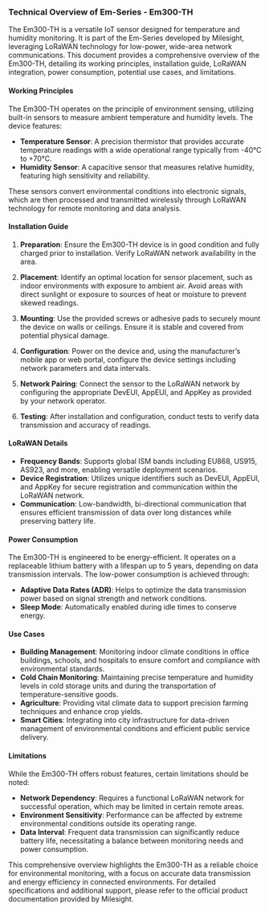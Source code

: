 ### Technical Overview of Em-Series - Em300-TH

The Em300-TH is a versatile IoT sensor designed for temperature and humidity monitoring. It is part of the Em-Series developed by Milesight, leveraging LoRaWAN technology for low-power, wide-area network communications. This document provides a comprehensive overview of the Em300-TH, detailing its working principles, installation guide, LoRaWAN integration, power consumption, potential use cases, and limitations.

#### Working Principles

The Em300-TH operates on the principle of environment sensing, utilizing built-in sensors to measure ambient temperature and humidity levels. The device features:

- **Temperature Sensor**: A precision thermistor that provides accurate temperature readings with a wide operational range typically from -40°C to +70°C.
- **Humidity Sensor**: A capacitive sensor that measures relative humidity, featuring high sensitivity and reliability.

These sensors convert environmental conditions into electronic signals, which are then processed and transmitted wirelessly through LoRaWAN technology for remote monitoring and data analysis.

#### Installation Guide

1. **Preparation**: Ensure the Em300-TH device is in good condition and fully charged prior to installation. Verify LoRaWAN network availability in the area.
   
2. **Placement**: Identify an optimal location for sensor placement, such as indoor environments with exposure to ambient air. Avoid areas with direct sunlight or exposure to sources of heat or moisture to prevent skewed readings.

3. **Mounting**: Use the provided screws or adhesive pads to securely mount the device on walls or ceilings. Ensure it is stable and covered from potential physical damage.

4. **Configuration**: Power on the device and, using the manufacturer’s mobile app or web portal, configure the device settings including network parameters and data intervals.

5. **Network Pairing**: Connect the sensor to the LoRaWAN network by configuring the appropriate DevEUI, AppEUI, and AppKey as provided by your network operator.

6. **Testing**: After installation and configuration, conduct tests to verify data transmission and accuracy of readings.

#### LoRaWAN Details

- **Frequency Bands**: Supports global ISM bands including EU868, US915, AS923, and more, enabling versatile deployment scenarios.
- **Device Registration**: Utilizes unique identifiers such as DevEUI, AppEUI, and AppKey for secure registration and communication within the LoRaWAN network.
- **Communication**: Low-bandwidth, bi-directional communication that ensures efficient transmission of data over long distances while preserving battery life.

#### Power Consumption

The Em300-TH is engineered to be energy-efficient. It operates on a replaceable lithium battery with a lifespan up to 5 years, depending on data transmission intervals. The low-power consumption is achieved through:

- **Adaptive Data Rates (ADR)**: Helps to optimize the data transmission power based on signal strength and network conditions.
- **Sleep Mode**: Automatically enabled during idle times to conserve energy.

#### Use Cases

- **Building Management**: Monitoring indoor climate conditions in office buildings, schools, and hospitals to ensure comfort and compliance with environmental standards.
- **Cold Chain Monitoring**: Maintaining precise temperature and humidity levels in cold storage units and during the transportation of temperature-sensitive goods.
- **Agriculture**: Providing vital climate data to support precision farming techniques and enhance crop yields.
- **Smart Cities**: Integrating into city infrastructure for data-driven management of environmental conditions and efficient public service delivery.

#### Limitations

While the Em300-TH offers robust features, certain limitations should be noted:

- **Network Dependency**: Requires a functional LoRaWAN network for successful operation, which may be limited in certain remote areas.
- **Environment Sensitivity**: Performance can be affected by extreme environmental conditions outside its operating range.
- **Data Interval**: Frequent data transmission can significantly reduce battery life, necessitating a balance between monitoring needs and power consumption.

This comprehensive overview highlights the Em300-TH as a reliable choice for environmental monitoring, with a focus on accurate data transmission and energy efficiency in connected environments. For detailed specifications and additional support, please refer to the official product documentation provided by Milesight.
